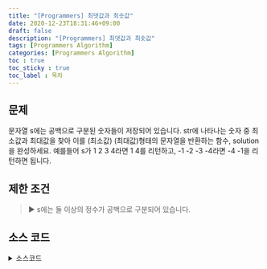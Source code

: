 ```yaml
---
title: "[Programmers] 최댓값과 최솟값"
date: 2020-12-23T18:31:46+09:00
draft: false
description: "[Programmers] 최댓값과 최솟값"
tags: [Programmers Algorithm]
categories: [Programmers Algorithm]
toc : true
toc_sticky : true
toc_label : 목차
---
```

## 문제
문자열 s에는 공백으로 구분된 숫자들이 저장되어 있습니다. str에 나타나는 숫자 중 최소값과 최대값을 찾아 이를 (최소값) (최대값)형태의 문자열을 반환하는 함수, solution을 완성하세요.
예를들어 s가 1 2 3 4라면 1 4를 리턴하고, -1 -2 -3 -4라면 -4 -1을 리턴하면 됩니다.

## 제한 조건
   > ▶ s에는 둘 이상의 정수가 공백으로 구분되어 있습니다.

## 소스 코드

<details>
<summary>소스코드</summary>
<div markdown="1">

```java
import java.util.ArrayList;
import java.util.Collections;
class Solution{
	public String solution(String s){
	String answer = "";
	String[] arr = s.split(" ");
	ArrayList<Integer> list = new ArrayList<>();
	
	for(int i = 0; i < arr.length; i++){
		list.add(Integer.parseInt(arr[i]));
		}
		
		Collections.sort(list);
		
		answer = list.get(0) + " " + list.get(list.size() -1);
		
		return answer;
		
		}
	}
```
</div>
</details>